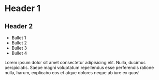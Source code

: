 # Header 1
## Header 2

* Bullet 1
* Bullet 2
* Bullet 3
* Bullet 4

Lorem ipsum dolor sit amet consectetur adipisicing elit. Nulla, ducimus perspiciatis. Saepe magni voluptatum repellendus esse perferendis ratione nulla, harum, explicabo eos et atque dolores neque ab iure ex quos!